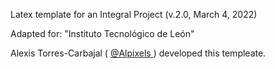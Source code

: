 Latex template for an Integral Project (v.2.0, March 4, 2022)

Adapted for: "Instituto Tecnológico de León"


Alexis Torres-Carbajal ( [ @Alpixels ](https://twitter.com/Alpixels) ) developed this templeate.
